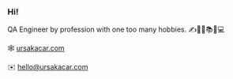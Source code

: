 ### Hi!

QA Engineer by profession with one too many hobbies. ✍️🌱🧘📚🎼💻

🕸️ [ursakacar.com](https://ursakacar.com)

✉️ [hello@ursakacar.com](hello@ursakacar.com)

<!--
**ursakacar/ursakacar** is a ✨ _special_ ✨ repository because its `README.md` (this file) appears on your GitHub profile.

Here are some ideas to get you started:

- 🔭 I’m currently working on ...
- 🌱 I’m currently learning ...
- 👯 I’m looking to collaborate on ...
- 🤔 I’m looking for help with ...
- 💬 Ask me about ...
- 📫 How to reach me: ...
- 😄 Pronouns: ...
- ⚡ Fun fact: ...
-->
